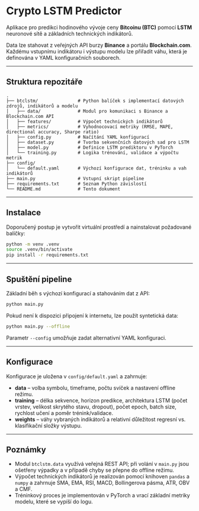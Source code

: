 # Crypto LSTM Predictor

Aplikace pro predikci hodinového vývoje ceny **Bitcoinu (BTC)** pomocí **LSTM** neuronové sítě a základních technických indikátorů.

Data lze stahovat z veřejných API burzy **Binance** a portálu **Blockchain.com**. Každému vstupnímu indikátoru i výstupu modelu lze přiřadit váhu, která je definována v YAML konfiguračních souborech.

---

## Struktura repozitáře

```
.
├── btclstm/               # Python balíček s implementací datových zdrojů, indikátorů a modelu
│   ├── data/              # Modul pro komunikaci s Binance a Blockchain.com API
│   ├── features/          # Výpočet technických indikátorů
│   ├── metrics/           # Vyhodnocovací metriky (RMSE, MAPE, directional accuracy, Sharpe ratio)
│   ├── config.py          # Načítání YAML konfigurací
│   ├── dataset.py         # Tvorba sekvenčních datových sad pro LSTM
│   ├── model.py           # Definice LSTM prediktoru v PyTorch
│   └── training.py        # Logika trénování, validace a výpočtu metrik
├── config/
│   └── default.yaml       # Výchozí konfigurace dat, tréninku a vah indikátorů
├── main.py                # Vstupní skript pipeline
├── requirements.txt       # Seznam Python závislostí
└── README.md              # Tento dokument
```

---

## Instalace

Doporučený postup je vytvořit virtuální prostředí a nainstalovat požadované balíčky:

```bash
python -m venv .venv
source .venv/bin/activate
pip install -r requirements.txt
```

---

## Spuštění pipeline

Základní běh s výchozí konfigurací a stahováním dat z API:

```bash
python main.py
```

Pokud není k dispozici připojení k internetu, lze použít syntetická data:

```bash
python main.py --offline
```

Parametr `--config` umožňuje zadat alternativní YAML konfiguraci.

---

## Konfigurace

Konfigurace je uložena v `config/default.yaml` a zahrnuje:

- **data** – volba symbolu, timeframe, počtu svíček a nastavení offline režimu.
- **training** – délka sekvence, horizon predikce, architektura LSTM (počet vrstev, velikost skrytého stavu, dropout), počet epoch, batch size, rychlost učení a poměr trénink/validace.
- **weights** – váhy vybraných indikátorů a relativní důležitost regresní vs. klasifikační složky výstupu.

---

## Poznámky

- Modul `btclstm.data` využívá veřejná REST API; při volání v `main.py` jsou ošetřeny výpadky a v případě chyby se přepne do offline režimu.
- Výpočet technických indikátorů je realizován pomocí knihoven `pandas` a `numpy` a zahrnuje SMA, EMA, RSI, MACD, Bollingerova pásma, ATR, OBV a CMF.
- Tréninkový proces je implementován v PyTorch a vrací základní metriky modelu, které se vypíší do logu.

